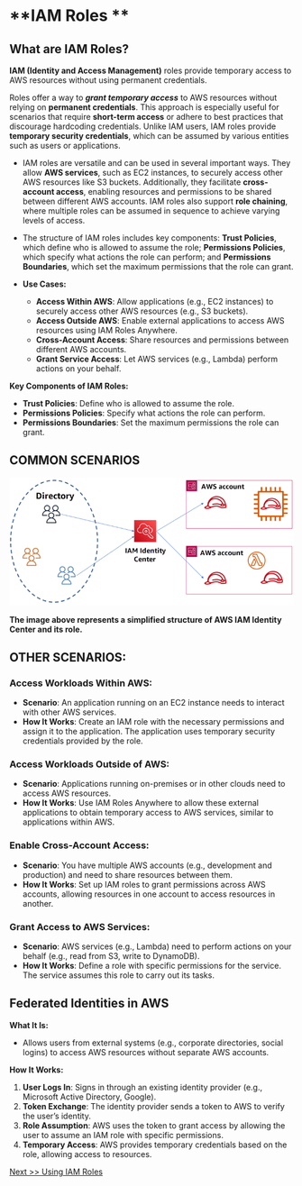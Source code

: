 # **IAM Roles **

## What are IAM Roles?

**IAM (Identity and Access Management)** roles provide temporary access to AWS resources without using permanent credentials.  

Roles offer a way to _**grant temporary access**_ to AWS resources without relying on **permanent credentials**. This approach is especially useful for scenarios that require **short-term access** or adhere to best practices that discourage hardcoding credentials. Unlike IAM users, IAM roles provide **temporary security credentials**, which can be assumed by various entities such as users or applications.  
* IAM roles are versatile and can be used in several important ways. They allow **AWS services**, such as EC2 instances, to securely access other AWS resources like S3 buckets. Additionally, they facilitate **cross-account access**, enabling resources and permissions to be shared between different AWS accounts. IAM roles also support **role chaining**, where multiple roles can be assumed in sequence to achieve varying levels of access.  
* The structure of IAM roles includes key components: **Trust Policies**, which define who is allowed to assume the role; **Permissions Policies**, which specify what actions the role can perform; and  **Permissions Boundaries**, which set the maximum permissions that the role can grant.  

* **Use Cases:**  
  * **Access Within AWS**: Allow applications (e.g., EC2 instances) to securely access other AWS resources (e.g., S3 buckets).  
  * **Access Outside AWS**: Enable external applications to access AWS resources using IAM Roles Anywhere.  
  * **Cross-Account Access**: Share resources and permissions between different AWS accounts.  
  * **Grant Service Access**: Let AWS services (e.g., Lambda) perform actions on your behalf.

**Key Components of IAM Roles:**

* **Trust Policies**: Define who is allowed to assume the role.  
* **Permissions Policies**: Specify what actions the role can perform.  
* **Permissions Boundaries**: Set the maximum permissions the role can grant.

## **COMMON SCENARIOS**

![](img/iam-role.png)

**The image above  represents a simplified structure of AWS IAM Identity Center and its role.**


## **OTHER SCENARIOS:** 

### **Access Workloads Within AWS**:

* **Scenario**: An application running on an EC2 instance needs to interact with other AWS services.  
* **How It Works**: Create an IAM role with the necessary permissions and assign it to the application. The application uses temporary security credentials provided by the role.

### **Access Workloads Outside of AWS**:

* **Scenario**: Applications running on-premises or in other clouds need to access AWS resources.  
* **How It Works**: Use IAM Roles Anywhere to allow these external applications to obtain temporary access to AWS services, similar to applications within AWS.

### **Enable Cross-Account Access**:

* **Scenario**: You have multiple AWS accounts (e.g., development and production) and need to share resources between them.  
* **How It Works**: Set up IAM roles to grant permissions across AWS accounts, allowing resources in one account to access resources in another.

### **Grant Access to AWS Services**:

* **Scenario**: AWS services (e.g., Lambda) need to perform actions on your behalf (e.g., read from S3, write to DynamoDB).  
* **How It Works**: Define a role with specific permissions for the service. The service assumes this role to carry out its tasks.

## **Federated Identities in AWS**

**What It Is:**

* Allows users from external systems (e.g., corporate directories, social logins) to access AWS resources without separate AWS accounts.

**How It Works:**

1. **User Logs In**: Signs in through an existing identity provider (e.g., Microsoft Active Directory, Google).  
2. **Token Exchange**: The identity provider sends a token to AWS to verify the user’s identity.  
3. **Role Assumption**: AWS uses the token to grant access by allowing the user to assume an IAM role with specific permissions.  
4. **Temporary Access**: AWS provides temporary credentials based on the role, allowing access to resources.

[Next >> Using IAM Roles](11%20-%20Using%20IAM%20Roles.md)

<!-- (12%20-%20Simple%20Identity%20Policies%20in%20AWS.md) -->